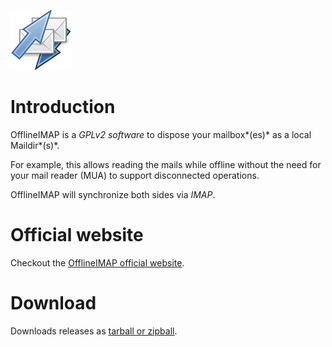 
<!--

Duplicate the less possible information that should stand in the README at
Github.

-->

![OfflineIMAP](assets/logo/offlineimap-scalable.svg)


# Introduction

OfflineIMAP is a *GPLv2 software* to dispose your mailbox*(es)* as a local Maildir*(s)*.

For example, this allows reading the mails while offline without the need for your mail reader (MUA) to support disconnected operations.

OfflineIMAP will synchronize both sides via *IMAP*.


# Official website

Checkout the [OfflineIMAP official website][website].

# Download

Downloads releases as [tarball or zipball](https://github.com/OfflineIMAP/offlineimap/tags).



[website]: https://github.com/OfflineIMAP/offlineimap

<!--
vim: spelllang=en ts=2 expandtab:
-->
